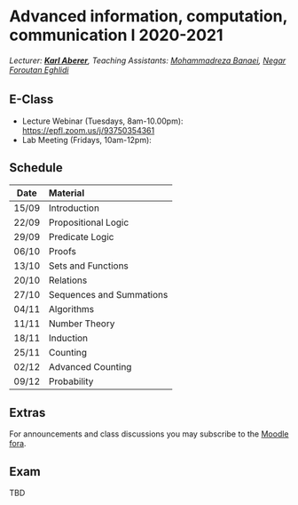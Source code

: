 # Advanced information, computation, communication I 2020-2021
###### Lecturer: ***[Karl Aberer](http://lsir.epfl.ch/aberer/)***, Teaching Assistants: [Mohammadreza Banaei](https://people.epfl.ch/mohammadreza.banaei), [Negar Foroutan Eghlidi](https://people.epfl.ch/negar.foroutan)

## E-Class
* Lecture Webinar (Tuesdays, 8am-10.00pm): https://epfl.zoom.us/j/93750354361
* Lab Meeting (Fridays, 10am-12pm): 

## Schedule
| Date      |  Material                   |
|:---------:|:----------------------------|
| 15/09     |  Introduction               | 
| 22/09     |  Propositional Logic        |
| 29/09     |  Predicate Logic            |
| 06/10     |  Proofs                     |
| 13/10     |  Sets and Functions         |
| 20/10     |  Relations                  |
| 27/10     |  Sequences and Summations   |
| 04/11     |  Algorithms                 |
| 11/11     |  Number Theory              |
| 18/11     |  Induction                  |
| 25/11     |  Counting                   |
| 02/12     |  Advanced Counting          |
| 09/12     |  Probability                |


## Extras
For announcements and class discussions you may subscribe to the [Moodle fora](https://moodle.epfl.ch/course/view.php?id=16329).

## Exam
TBD
